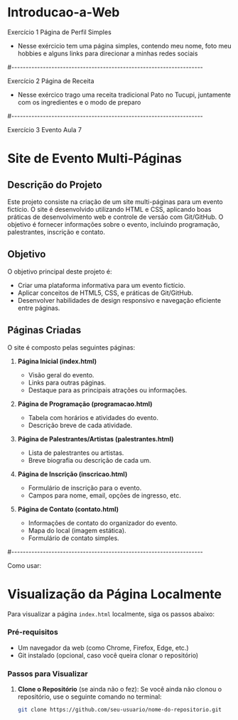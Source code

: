 # Introducao-a-Web
 
Exercício 1 Página de Perfil Simples

- Nesse exércicio tem uma página simples, contendo meu nome, foto meu hobbies e alguns links para direcionar a minhas redes sociais

#-------------------------------------------------------------------

Exercício 2 Página de Receita

- Nesse exércico trago uma receita tradicional Pato no Tucupi, juntamente com os ingredientes e o modo de preparo

#-------------------------------------------------------------------

Exercício 3 Evento Aula 7

# Site de Evento Multi-Páginas

## Descrição do Projeto
Este projeto consiste na criação de um site multi-páginas para um evento fictício. O site é desenvolvido utilizando HTML e CSS, aplicando boas práticas de desenvolvimento web e controle de versão com Git/GitHub. O objetivo é fornecer informações sobre o evento, incluindo programação, palestrantes, inscrição e contato.

## Objetivo
O objetivo principal deste projeto é:
- Criar uma plataforma informativa para um evento fictício.
- Aplicar conceitos de HTML5, CSS, e práticas de Git/GitHub.
- Desenvolver habilidades de design responsivo e navegação eficiente entre páginas.

## Páginas Criadas
O site é composto pelas seguintes páginas:

1. **Página Inicial (index.html)**
   - Visão geral do evento.
   - Links para outras páginas.
   - Destaque para as principais atrações ou informações.

2. **Página de Programação (programacao.html)**
   - Tabela com horários e atividades do evento.
   - Descrição breve de cada atividade.

3. **Página de Palestrantes/Artistas (palestrantes.html)**
   - Lista de palestrantes ou artistas.
   - Breve biografia ou descrição de cada um.

4. **Página de Inscrição (inscricao.html)**
   - Formulário de inscrição para o evento.
   - Campos para nome, email, opções de ingresso, etc.

5. **Página de Contato (contato.html)**
   - Informações de contato do organizador do evento.
   - Mapa do local (imagem estática).
   - Formulário de contato simples.


#-------------------------------------------------------------------

Como usar:

# Visualização da Página Localmente
Para visualizar a página `index.html` localmente, siga os passos abaixo:

### Pré-requisitos

- Um navegador da web (como Chrome, Firefox, Edge, etc.)
- Git instalado (opcional, caso você queira clonar o repositório)

### Passos para Visualizar
1. **Clone o Repositório** (se ainda não o fez):
   Se você ainda não clonou o repositório, use o seguinte comando no terminal:
   ```bash
   git clone https://github.com/seu-usuario/nome-do-repositorio.git
